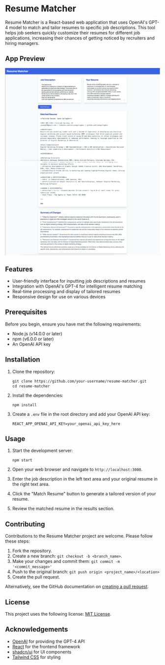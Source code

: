 # Resume Matcher

Resume Matcher is a React-based web application that uses OpenAI's GPT-4 model to match and tailor resumes to specific job descriptions. This tool helps job seekers quickly customize their resumes for different job applications, increasing their chances of getting noticed by recruiters and hiring managers.

## App Preview

![App Preview 1](./images/app_previews/v1/App_Preview-v1_001.png)
![App Preview 2](./images/app_previews/v1/App_Preview-v1_002.png)

## Features

- User-friendly interface for inputting job descriptions and resumes
- Integration with OpenAI's GPT-4 for intelligent resume matching
- Real-time processing and display of tailored resumes
- Responsive design for use on various devices

## Prerequisites

Before you begin, ensure you have met the following requirements:

- Node.js (v14.0.0 or later)
- npm (v6.0.0 or later)
- An OpenAI API key

## Installation

1. Clone the repository:
   ```
   git clone https://github.com/your-username/resume-matcher.git
   cd resume-matcher
   ```

2. Install the dependencies:
   ```
   npm install
   ```

3. Create a `.env` file in the root directory and add your OpenAI API key:
   ```
   REACT_APP_OPENAI_API_KEY=your_openai_api_key_here
   ```

## Usage

1. Start the development server:
   ```
   npm start
   ```

2. Open your web browser and navigate to `http://localhost:3000`.

3. Enter the job description in the left text area and your original resume in the right text area.

4. Click the "Match Resume" button to generate a tailored version of your resume.

5. Review the matched resume in the results section.

## Contributing

Contributions to the Resume Matcher project are welcome. Please follow these steps:

1. Fork the repository.
2. Create a new branch: `git checkout -b <branch_name>`.
3. Make your changes and commit them: `git commit -m '<commit_message>'`
4. Push to the original branch: `git push origin <project_name>/<location>`
5. Create the pull request.

Alternatively, see the GitHub documentation on [creating a pull request](https://help.github.com/articles/creating-a-pull-request/).

## License

This project uses the following license: [MIT License](https://opensource.org/licenses/MIT).

## Acknowledgements

- [OpenAI](https://www.openai.com/) for providing the GPT-4 API
- [React](https://reactjs.org/) for the frontend framework
- [shadcn/ui](https://ui.shadcn.com/) for UI components
- [Tailwind CSS](https://tailwindcss.com/) for styling